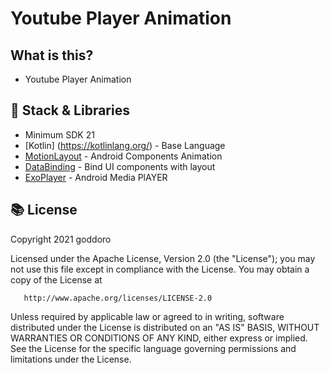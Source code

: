 # <p alighn="center">Youtube Player Animation</p>

## What is this?

- Youtube Player Animation

## :notebook_with_decorative_cover: Stack & Libraries

- Minimum SDK 21
- [Kotlin] (https://kotlinlang.org/) - Base Language
- [MotionLayout](https://developer.android.com/training/constraint-layout/motionlayout) - Android Components Animation
- [DataBinding](https://developer.android.com/topic/libraries/data-binding) - Bind UI components with layout
- [ExoPlayer](https://exoplayer.dev/) - Android Media PlAYER

## :books: License
Copyright 2021 goddoro

Licensed under the Apache License, Version 2.0 (the "License");
you may not use this file except in compliance with the License.
You may obtain a copy of the License at

       http://www.apache.org/licenses/LICENSE-2.0

Unless required by applicable law or agreed to in writing, software
distributed under the License is distributed on an "AS IS" BASIS,
WITHOUT WARRANTIES OR CONDITIONS OF ANY KIND, either express or implied.
See the License for the specific language governing permissions and
limitations under the License. 
